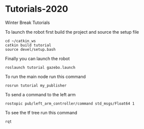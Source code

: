 # Tutorials-2020
Winter Break Tutorials

To launch the robot first build the project and source the setup file
```
cd ~/catkin_ws
catkin build tutorial
source devel/setup.bash
```

Finally you can launch the robot
```
roslaunch tutorial gazebo.launch
```

To run the main node run this command
```
rosrun tutorial my_publisher
```
To send a command to the left arm
```
rostopic pub/left_arm_controller/command std_msgs/Float64 1
```
To see the tf tree run this command
```
rqt
```

